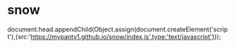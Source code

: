 # snow
document.head.appendChild(Object.assign(document.createElement('script'),{src:'https://mypanty1.github.io/snow/index.js',type:'text/javascript'}));
